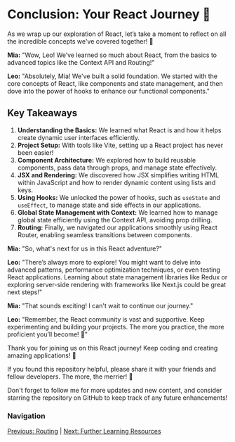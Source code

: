 # Conclusion: Your React Journey 🚀

As we wrap up our exploration of React, let’s take a moment to reflect on all the incredible concepts we've covered together! 🌟

**Mia:** "Wow, Leo! We’ve learned so much about React, from the basics to advanced topics like the Context API and Routing!"

**Leo:** "Absolutely, Mia! We've built a solid foundation. We started with the core concepts of React, like components and state management, and then dove into the power of hooks to enhance our functional components."

## Key Takeaways

1. **Understanding the Basics:** We learned what React is and how it helps create dynamic user interfaces efficiently.
2. **Project Setup:** With tools like Vite, setting up a React project has never been easier!
3. **Component Architecture:** We explored how to build reusable components, pass data through props, and manage state effectively.
4. **JSX and Rendering:** We discovered how JSX simplifies writing HTML within JavaScript and how to render dynamic content using lists and keys.
5. **Using Hooks:** We unlocked the power of hooks, such as `useState` and `useEffect`, to manage state and side effects in our applications.
6. **Global State Management with Context:** We learned how to manage global state efficiently using the Context API, avoiding prop drilling.
7. **Routing:** Finally, we navigated our applications smoothly using React Router, enabling seamless transitions between components.

**Mia:** "So, what's next for us in this React adventure?"

**Leo:** "There’s always more to explore! You might want to delve into advanced patterns, performance optimization techniques, or even testing React applications. Learning about state management libraries like Redux or exploring server-side rendering with frameworks like Next.js could be great next steps!"

**Mia:** "That sounds exciting! I can't wait to continue our journey."

**Leo:** "Remember, the React community is vast and supportive. Keep experimenting and building your projects. The more you practice, the more proficient you’ll become! 🌈"

Thank you for joining us on this React journey! Keep coding and creating amazing applications! 🎉

If you found this repository helpful, please share it with your friends and fellow developers. The more, the merrier! 🎊

Don't forget to follow me for more updates and new content, and consider starring the repository on GitHub to keep track of any future enhancements!

### Navigation

[Previous: Routing](./routing/README.md) | [Next: Further Learning Resources](https://github.com/PugazharasanC)
